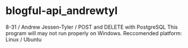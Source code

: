 # blogful-api_andrewtyl

8-31 / Andrew Jessen-Tyler / POST and DELETE with PostgreSQL
This program will may not run properly on Windows.
Reccomended platform: Linux / Ubuntu
